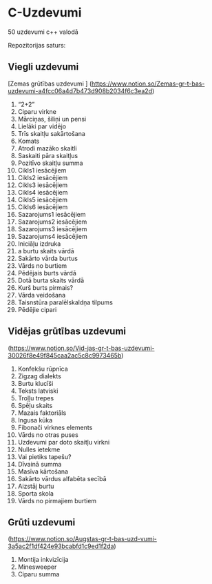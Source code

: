 # C-Uzdevumi
50 uzdevumi c++ valodā

Repozitorijas saturs:

## Viegli uzdevumi

[Zemas grūtības uzdevumi ]
(https://www.notion.so/Zemas-gr-t-bas-uzdevumi-a4fcc06a4d7b473d908b2034f6c3ea2d)

1. “2+2”
2. Ciparu virkne 
3. Mārciņas, šiliņi un pensi 
4. Lielāki par vidējo 
5. Trīs skaitļu sakārtošana 
6. Komats 
7. Atrodi mazāko skaitli 
8. Saskaiti pāra skaitļus 
9. Pozitīvo skaitļu summa 
10. Cikls1 iesācējiem 
11. Cikls2 iesācējiem
12. Cikls3 iesācējiem 
13. Cikls4 iesācējiem 
14. Cikls5 iesācējiem 
15. Cikls6 iesācējiem 
16. Sazarojums1 iesācējiem 
17. Sazarojums2 iesācējiem 
18. Sazarojums3 iesācējiem 
19. Sazarojums4 iesācējiem 
20. Iniciāļu izdruka 
21. a burtu skaits vārdā 
22. Sakārto vārda burtus 
23. Vārds no burtiem 
24. Pēdējais burts vārdā 
25. Dotā burta skaits vārdā 
26. Kurš burts pirmais? 
27. Vārda veidošana
28. Taisnstūra paralēlskaldņa tilpums
29. Pēdējie cipari

## Vidējas grūtības uzdevumi
(https://www.notion.so/Vid-jas-gr-t-bas-uzdevumi-30026f8e49f845caa2ac5c8c9973465b)

1. Konfekšu rūpnīca
2. Zigzag dialekts
3. Burtu klucīši
4. Teksts latviski
5. Troļļu trepes
6. Spēļu skaits
7. Mazais faktoriāls
8. Ingusa kūka
9. Fibonači virknes elements
10. Vārds no otras puses
11. Uzdevumi par doto skaitļu virkni
12. Nulles ietekme
13. Vai pietiks tapešu?
14. Dīvainā summa
15. Masīva kārtošana
16. Sakārto vārdus alfabēta secībā
17. Aizstāj burtu
18. Sporta skola
19. Vārds no pirmajiem burtiem

## Grūti uzdevumi
(https://www.notion.so/Augstas-gr-t-bas-uzd-vumi-3a5ac2f1df424e93bcabfd1c9ed1f2da)

1. Montija inkvizīcija
2. Minesweeper
3. Ciparu summa




